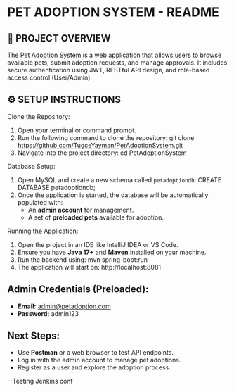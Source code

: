 PET ADOPTION SYSTEM - README
================================

📌 PROJECT OVERVIEW
---------------------------------
The Pet Adoption System is a web application that allows users to browse available pets, submit adoption requests, and manage approvals. 
It includes secure authentication using JWT, RESTful API design, and role-based access control (User/Admin).

⚙️ SETUP INSTRUCTIONS
---------------------------------

Clone the Repository:
1. Open your terminal or command prompt.
2. Run the following command to clone the repository:
   git clone https://github.com/TugceYayman/PetAdoptionSystem.git
3. Navigate into the project directory:
   cd PetAdoptionSystem

Database Setup:
1. Open MySQL and create a new schema called `petadoptiondb`:
   CREATE DATABASE petadoptiondb;
2. Once the application is started, the database will be automatically populated with:
   - An **admin account** for management.
   - A set of **preloaded pets** available for adoption.

Running the Application:
1. Open the project in an IDE like IntelliJ IDEA or VS Code.
2. Ensure you have **Java 17+** and **Maven** installed on your machine.
3. Run the backend using:
   mvn spring-boot:run
4. The application will start on:
   http://localhost:8081

Admin Credentials (Preloaded):
---------------------------------
- **Email:** admin@petadoption.com
- **Password:** admin123

Next Steps:
---------------------------------
- Use **Postman** or a web browser to test API endpoints.
- Log in with the admin account to manage pet adoptions.
- Register as a user and explore the adoption process.


--Testing Jenkins conf

